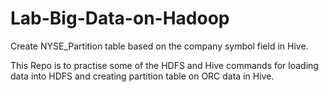 # Lab-Big-Data-on-Hadoop
Create NYSE_Partition table based on the company symbol field in Hive. 

This Repo is to practise some of the HDFS and Hive commands for loading data into HDFS and creating partition table on ORC data in Hive.
